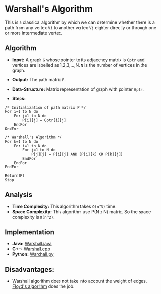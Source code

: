 # Warshall's Algorithm

This is a classical algorithm by which we can determine whether there is a path from any vertex `Vi` to another vertex `Vj` eighter directly or through one or more intermediate vertex. 

## Algorithm

- **Input:** A graph `G` whose pointer to its adjacency matrix is `Gptr` and vertices are labelled as 1,2,3,...,N. `N` is the number of vertices in the graph.

- **Output:** The path matrix `P`.

- **Data-Structure:** Matrix representation of graph with pointer `Gptr`.

- **Steps:**
```
/* Initialization of path matrix P */
For i=1 to N do
    For j=1 to N do
        P[i][j] = Gptr[i][j]
    EndFor
EndFor

/* Warshall's Algorithm */
For k=1 to N do
    For i=1 to N do
        For j=1 to N do
            P[j][j] = P[i][j] AND (P[i][k] OR P[k][j])
        EndFor
    EndFor
EndFor

Return(P)
Stop
```

## Analysis
- **Time Complexity:** This algorithm takes `O(n^3)` time.
- **Space Complexity:** This algorithm use P(N x N) matrix. So the space complexity is `O(n^2)`.

## Implementation

- **Java:** [Warshall.java](./Warshall.java)
- **C++:** [Warshall.cpp]()
- **Python:** [Warchall.py]()

## Disadvantages:

- Warshall algorithm does not take into account the weight of edges. [Floyd's algorithm](../) does the job.